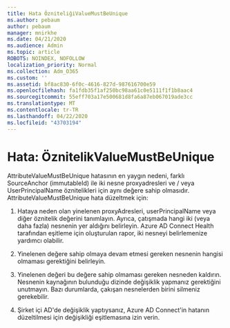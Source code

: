 ```yaml
---
title: Hata ÖzniteliğiValueMustBeUnique
ms.author: pebaum
author: pebaum
manager: mnirkhe
ms.date: 04/21/2020
ms.audience: Admin
ms.topic: article
ROBOTS: NOINDEX, NOFOLLOW
localization_priority: Normal
ms.collection: Adm_O365
ms.custom: ''
ms.assetid: bf8ac830-6f0c-4616-827d-987616700e59
ms.openlocfilehash: fa1fdb35f1af250bc98aa61c0e5111f1f1b8aac4
ms.sourcegitcommit: 55eff703a17e500681d8fa6a87eb067019ade3cc
ms.translationtype: MT
ms.contentlocale: tr-TR
ms.lasthandoff: 04/22/2020
ms.locfileid: "43703194"
---
```

# <a name="error-attributevaluemustbeunique"></a>Hata: ÖznitelikValueMustBeUnique

AttributeValueMustBeUnique hatasının en yaygın nedeni, farklı SourceAnchor (immutableId) ile iki nesne proxyadresleri ve / veya UserPrincipalName öznitelikleri için aynı değere sahip olmasıdır. AttributeValueMustBeUnique hata düzeltmek için:
  
1. Hataya neden olan yinelenen proxyAdresleri, userPrincipalName veya diğer öznitelik değerini tanımlayın. Ayrıca, çatışmada hangi iki (veya daha fazla) nesnenin yer aldığını belirleyin. Azure AD Connect Health tarafından eşitleme için oluşturulan rapor, iki nesneyi belirlemenize yardımcı olabilir.
    
2. Yinelenen değere sahip olmaya devam etmesi gereken nesnenin hangisi olmaması gerektiğini belirleyin.
    
3. Yinelenen değeri bu değere sahip olmaması gereken nesneden kaldırın. Nesnenin kaynağının bulunduğu dizinde değişiklik yapmanız gerektiğini unutmayın. Bazı durumlarda, çakışan nesnelerden birini silmeniz gerekebilir.
    
4. Şirket içi AD'de değişiklik yaptıysanız, Azure AD Connect'in hatanın düzeltilmesi için değişikliği eşitlemasına izin verin.
    

